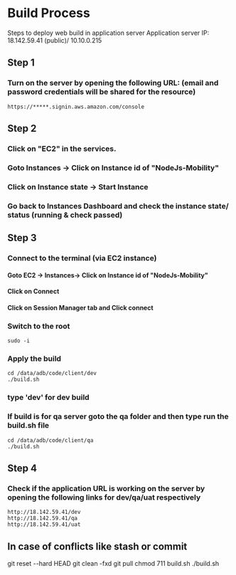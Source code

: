 # Build Process

Steps to deploy web build in application server
Application server IP: 18.142.59.41 (public)/ 10.10.0.215

## Step 1

### Turn on the server by opening the following URL: (email and password credentials will be shared for the resource)

```
https://*****.signin.aws.amazon.com/console

```

## Step 2

### Click on "EC2" in the services.

### Goto Instances -> Click on Instance id of "NodeJs-Mobility"

### Click on Instance state -> Start Instance

### Go back to Instances Dashboard and check the instance state/ status (running & check passed)

## Step 3

### Connect to the terminal (via EC2 instance)

#### Goto EC2 -> Instances-> Click on Instance id of "NodeJs-Mobility"

#### Click on Connect

#### Click on Session Manager tab and Click connect

### Switch to the root

```
sudo -i
```

### Apply the build

```
cd /data/adb/code/client/dev
./build.sh
```

### type 'dev' for dev build

### If build is for qa server goto the qa folder and then type run the build.sh file

```
cd /data/adb/code/client/qa
./build.sh
```

## Step 4

### Check if the application URL is working on the server by opening the following links for dev/qa/uat respectively

```
http://18.142.59.41/dev
http://18.142.59.41/qa
http://18.142.59.41/uat
```

## In case of conflicts like stash or commit

git reset --hard HEAD
git clean -fxd
git pull
chmod 711 build.sh
./build.sh
